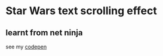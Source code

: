 # Star Wars text scrolling effect

## learnt from net ninja

see my [codepen](https://codepen.io/ryan-riaz/pen/YzGogMJ)
